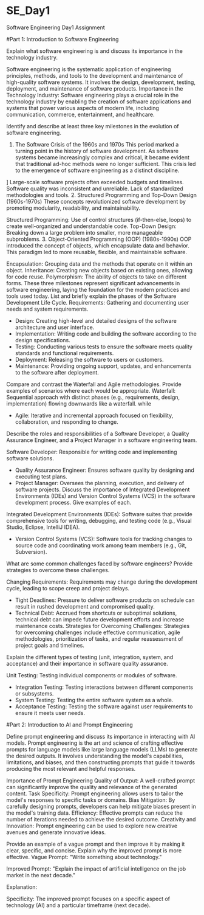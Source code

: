 # SE_Day1
Software Engineering Day1 Assignment

#Part 1: Introduction to Software Engineering

Explain what software engineering is and discuss its importance in the technology industry.

 Software engineering is the systematic application of engineering principles, methods, and tools to the development and maintenance of high-quality software systems. It involves the design, development, testing, deployment, and maintenance of software products.
Importance in the Technology Industry: Software engineering plays a crucial role in the technology industry by enabling the creation of software applications and systems that power various aspects of modern life, including communication, commerce, entertainment, and healthcare.

Identify and describe at least three key milestones in the evolution of software engineering.

1. The Software Crisis of the 1960s and 1970s
This period marked a turning point in the history of software development. As software systems became increasingly complex and critical, it became evident that traditional ad-hoc methods were no longer sufficient. This crisis led to the emergence of software engineering as a distinct discipline.

]
Large-scale software projects often exceeded budgets and timelines.
Software quality was inconsistent and unreliable.
Lack of standardized methodologies and tools.
2. Structured Programming and Top-Down Design (1960s-1970s)
These concepts revolutionized software development by promoting modularity, readability, and maintainability.


Structured Programming: Use of control structures (if-then-else, loops) to create well-organized and understandable code.
Top-Down Design: Breaking down a large problem into smaller, more manageable subproblems.
3. Object-Oriented Programming (OOP) (1980s-1990s)
OOP introduced the concept of objects, which encapsulate data and behavior. This paradigm led to more reusable, flexible, and maintainable software.


Encapsulation: Grouping data and the methods that operate on it within an object.
Inheritance: Creating new objects based on existing ones, allowing for code reuse.
Polymorphism: The ability of objects to take on different forms.
These three milestones represent significant advancements in software engineering, laying the foundation for the modern practices and tools used today.
List and briefly explain the phases of the Software Development Life Cycle.
 Requirements: Gathering and documenting user needs and system requirements.
  - Design: Creating high-level and detailed designs of the software architecture and user interface.
  - Implementation: Writing code and building the software according to the design specifications.
  - Testing: Conducting various tests to ensure the software meets quality standards and functional requirements.
  - Deployment: Releasing the software to users or customers.
  - Maintenance: Providing ongoing support, updates, and enhancements to the software after deployment.


Compare and contrast the Waterfall and Agile methodologies. Provide examples of scenarios where each would be appropriate.
 Waterfall: Sequential approach with distinct phases (e.g., requirements, design, implementation) flowing downwards like a waterfall.
  while
  - Agile: Iterative and incremental approach focused on flexibility, collaboration, and responding to change.


Describe the roles and responsibilities of a Software Developer, a Quality Assurance Engineer, and a Project Manager in a software engineering team.

Software Developer: Responsible for writing code and implementing software solutions.
  - Quality Assurance Engineer: Ensures software quality by designing and executing test plans.
  - Project Manager: Oversees the planning, execution, and delivery of software projects.
Discuss the importance of Integrated Development Environments (IDEs) and Version Control Systems (VCS) in the software development process. Give examples of each.

Integrated Development Environments (IDEs): Software suites that provide comprehensive tools for writing, debugging, and testing code (e.g., Visual Studio, Eclipse, IntelliJ IDEA).
  - Version Control Systems (VCS): Software tools for tracking changes to source code and coordinating work among team members (e.g., Git, Subversion).

What are some common challenges faced by software engineers? Provide strategies to overcome these challenges.

Changing Requirements: Requirements may change during the development cycle, leading to scope creep and project delays.
  - Tight Deadlines: Pressure to deliver software products on schedule can result in rushed development and compromised quality.
  - Technical Debt: Accrued from shortcuts or suboptimal solutions, technical debt can impede future development efforts and increase maintenance costs.
Strategies for Overcoming Challenges: Strategies for overcoming challenges include effective communication, agile methodologies, prioritization of tasks, and regular reassessment of project goals and timelines.

Explain the different types of testing (unit, integration, system, and acceptance) and their importance in software quality assurance.

Unit Testing: Testing individual components or modules of software.
  - Integration Testing: Testing interactions between different components or subsystems.
  - System Testing: Testing the entire software system as a whole.
  - Acceptance Testing: Testing the software against user requirements to ensure it meets user needs.

#Part 2: Introduction to AI and Prompt Engineering


Define prompt engineering and discuss its importance in interacting with AI models.
Prompt engineering is the art and science of crafting effective prompts for language models like large language models (LLMs) to generate the desired outputs. It involves understanding the model's capabilities, limitations, and biases, and then constructing prompts that guide it towards producing the most relevant and helpful responses.

Importance of Prompt Engineering
Quality of Output: A well-crafted prompt can significantly improve the quality and relevance of the generated content.
Task Specificity: Prompt engineering allows users to tailor the model's responses to specific tasks or domains.
Bias Mitigation: By carefully designing prompts, developers can help mitigate biases present in the model's training data.
Efficiency: Effective prompts can reduce the number of iterations needed to achieve the desired outcome.
Creativity and Innovation: Prompt engineering can be used to explore new creative avenues and generate innovative ideas.

Provide an example of a vague prompt and then improve it by making it clear, specific, and concise. Explain why the improved prompt is more effective.
Vague Prompt: "Write something about technology."

Improved Prompt: "Explain the impact of artificial intelligence on the job market in the next decade."

Explanation:

Specificity: The improved prompt focuses on a specific aspect of technology (AI) and a particular timeframe (next decade).
